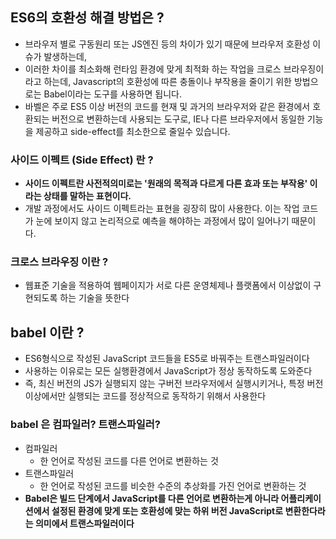 ## ES6의 호환성 해결 방법은 ?
+ 브라우저 별로 구동원리 또는 JS엔진 등의 차이가 있기 때문에 브라우저 호환성 이슈가 발생하는데,
+ 이러한 차이를 최소화해 런타임 환경에 맞게 최적화 하는 작업을 크로스 브라우징이라고 하는데, Javascript의 호환성에 따른 충돌이나 부작용을 줄이기 위한 방법으로는 Babel이라는 도구를 사용하면 됩니다.
+ 바벨은 주로 ES5 이상 버전의 코드를 현재 및 과거의 브라우저와 같은 환경에서 호환되는 버전으로 변환하는데 사용되는 도구로, IE나 다른 브라우저에서 동일한 기능을 제공하고 side-effect를 최소한으로 줄일수 있습니다.

### 사이드 이펙트 (Side Effect) 란 ?
+ **사이드 이펙트란 사전적의미로는 '원래의 목적과 다르게 다른 효과 또는 부작용' 이라는 상태를 말하는 표현이다.**
+ 개발 과정에서도 사이드 이펙트라는 표현을 굉장히 많이 사용한다. 이는 작업 코드가 눈에 보이지 않고 논리적으로 예측을 해야하는 과정에서 많이 일어나기 때문이다.
 

### 크로스 브라우징 이란 ?
+ 웹표준 기술을 적용하여 웹페이지가 서로 다른 운영체제나 플랫폼에서 이상없이 구현되도록 하는 기술을 뜻한다 
 

## babel 이란 ?

+ ES6형식으로 작성된 JavaScript 코드들을 ES5로 바꿔주는 트랜스파일러이다
+ 사용하는 이유로는 모든 실행환경에서 JavaScript가 정상 동작하도록 도와준다
+ 즉, 최신 버전의 JS가 실행되지 않는 구버전 브라우저에서 실행시키거나, 특정 버전이상에서만 실행되는 코드를 정상적으로 동작하기 위해서 사용한다


### **babel 은 컴파일러? 트랜스파일러?**
+ 컴파일러
     + 한 언어로 작성된 코드를 다른 언어로 변환하는 것
+ 트랜스파일러
     + 한 언어로 작성된 코드를 비슷한 수준의 추상화를 가진 언어로 변환하는 것
+ **Babel은 빌드 단계에서 JavaScript를 다른 언어로 변환하는게 아니라 어플리케이션에서 설정된 환경에 맞게 또는 호환성에 맞는 하위 버전 JavaScript로 변환한다라는 의미에서 트랜스파일러이다**
